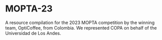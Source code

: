 # MOPTA-23
 A resource compilation for the 2023 MOPTA competition by the winning team, OptiCoffee, from Colombia. We represented COPA on behalf of the Universidad de Los Andes.
